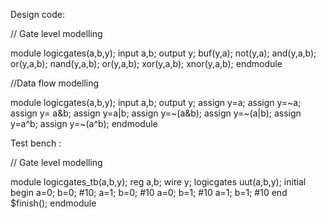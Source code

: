 Design code:

// Gate level modelling

module logicgates(a,b,y);
input a,b;
output y;
buf(y,a);
not(y,a);
and(y,a,b);
or(y,a,b);
nand(y,a,b);
or(y,a,b);
xor(y,a,b);
xnor(y,a,b);
endmodule

//Data flow modelling

module logicgates(a,b,y);
input a,b;
output y;
assign y=a;
assign y=~a;
assign y= a&b;
assign y=a|b;
assign y=~(a&b);
assign y=~(a|b);
assign y=a^b;
assign y=~(a^b);
endmodule

Test bench :

// Gate level modelling

module logicgates_tb(a,b,y);
reg a,b;
wire y;
logicgates uut(a,b,y);
initial begin
a=0;
b=0;
#10;
a=1;
b=0;
#10
a=0;
b=1;
#10
a=1;
b=1;
#10
end
$finish();
endmodule












